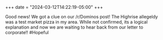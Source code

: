 +++ date = "2024-03-12T14:22:19-05:00" +++

Good news! We got a clue on our /r/Dominos post! The Highrise allegeldy was a test market pizza in my area. While not confirmed, its a logical explanation and now we are waiting to hear back from our letter to corporate!! #Hopeful